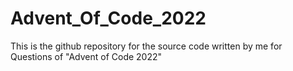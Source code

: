 # Advent_Of_Code_2022
This is the github repository for the source code written by me for Questions of "Advent of Code 2022"
